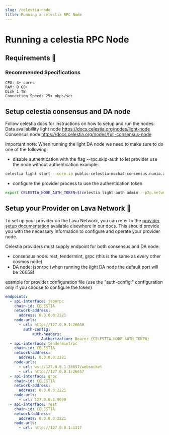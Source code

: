 ```yaml
---
slug: /celestia-node
title: Running a celestia RPC Node
---
```


# Running a celestia RPC Node

## Requirements 📄

### Recommended Specifications

    CPU: 4+ cores
    RAM: 8 GB+
    Disk 1 TB
    Connection Speed: 25+ mbps/sec


##  Setup celestia consensus and DA node

Follow celestia docs for instructions on how to setup and run the nodes:
Data availabillity light node https://docs.celestia.org/nodes/light-node
Consensus node https://docs.celestia.org/nodes/full-consensus-node

Important note:
When running the light DA node we need to make sure to do one of the following:
* disable authentication with the flag --rpc.skip-auth to let provider use the node without authentication
example:
```bash
celestia light start --core.ip public-celestia-mocha4-consensus.numia.xyz --p2p.network celestia --rpc.skip-auth 
```
* configure the provider process to use the authentication token
```bash
export CELESTIA_NODE_AUTH_TOKEN=$(celestia light auth admin --p2p.network celestia)
```

## Setup your Provider on Lava Network 🌋

To set up your provider on the Lava Network, you can refer to the [provider setup documentation](https://docs.lavanet.xyz/provider-setup?utm_source=running-a-starknet-rpc-node&utm_medium=docs&utm_campaign=celestia-pre-grant) available elsewhere in our docs. This should provide you with the necessary information to configure and operate your provider node.

Celestia providers must supply endpoint for both consensus and DA node:
- consensus node: rest, tendermint, grpc (this is the same as every other cosmos node)
- DA node: jsonrpc (when running the light DA node the default port will be 26658)


example for provider configuration file
(use the "auth-config:" configuration only if you choose to configure the token)
```yaml
endpoints:
  - api-interface: jsonrpc
    chain-id: CELESTIA
    network-address: 
      address: 0.0.0.0:2221
    node-urls:
      - url: http://127.0.0.1:26658
        auth-config:
            auth-headers:
                Authorization: Bearer {CELESTIA_NODE_AUTH_TOKEN}
  - api-interface: tendermintrpc
    chain-id: CELESTIA
    network-address: 
      address: 0.0.0.0:2221
    node-urls:
      - url: ws://127.0.0.1:26657/websocket
      - url: http://127.0.0.1:26657
  - api-interface: grpc
    chain-id: CELESTIA
    network-address: 
      address: 0.0.0.0:2221
    node-urls: 
      - url: 127.0.0.1:9090
  - api-interface: rest
    chain-id: CELESTIA
    network-address: 
      address: 0.0.0.0:2221
    node-urls: 
      - url: http://127.0.0.1:1317
```

